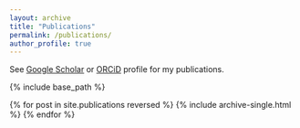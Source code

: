 ```yaml
---
layout: archive
title: "Publications"
permalink: /publications/
author_profile: true
---
```


  See <a href="{author.googlescholar}">Google Scholar</a>
  or <a href="{author.orcid}">ORCiD</a> profile for my publications.

{% include base_path %}

{% for post in site.publications reversed %}
  {% include archive-single.html %}
{% endfor %}
